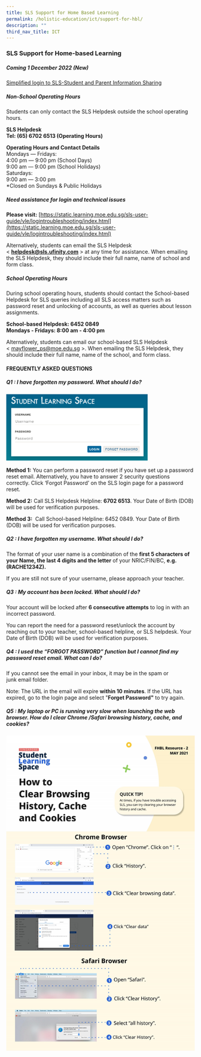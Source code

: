 ```yaml
---
title: SLS Support for Home Based Learning
permalink: /holistic-education/ict/support-for-hbl/
description: ""
third_nav_title: ICT
---
```

### **SLS Support for Home-based Learning**
##### **Coming 1 December 2022** (New)
[Simplified login to SLS-Student and Parent Information Sharing](/files/slsppt.pdf)

##### **Non-School Operating Hours**
Students can only contact the SLS Helpdesk outside the school operating hours.

**SLS Helpdesk**<br>
**Tel: (65) 6702 6513 (Operating Hours)**

**Operating Hours and Contact Details**<br>
Mondays ― Fridays:  
4:00 pm ― 9:00 pm (School Days)  
9:00 am ― 9:00 pm (School Holidays)  
Saturdays:  
9:00 am ― 3:00 pm  
*Closed on Sundays & Public Holidays

##### **Need assistance for login and technical issues**
**Please visit:** [https://static.learning.moe.edu.sg/sls-user-guide/vle/logintroubleshooting/index.html](https://static.learning.moe.edu.sg/sls-user-guide/vle/logintroubleshooting/index.html)

Alternatively, students can email the SLS Helpdesk < [**helpdesk@sls.ufinity.com**](mailto:helpdesk@sls.ufinity.com) > at any time for assistance. When emailing the SLS Helpdesk, they should include their full name, name of school and form class.

##### **School Operating Hours**
During school operating hours, students should contact the School-based Helpdesk for SLS queries including all SLS access matters such as password reset and unlocking of accounts, as well as queries about lesson assignments.

**School-based Helpdesk: 6452 0849<br>
Mondays - Fridays: 8:00 am - 4:00 pm**

Alternatively, students can email our school-based SLS Helpdesk < [mayflower\_ps@moe.edu.sg](mailto:mayflower_ps@moe.edu.sg) >. When emailing the SLS Helpdesk, they should include their full name, name of the school, and form class.

#### **FREQUENTLY ASKED QUESTIONS**
##### **Q1 : I have forgotten my password. What should I do?**
<img src="/images/sls%20support%201.png" style="width:75%">

**Method 1:** You can perform a password reset if you have set up a password reset email. Alternatively, you have to answer 2 security questions correctly. Click ‘Forgot Password’ on the SLS login page for a password reset.

**Method 2:** Call SLS Helpdesk Helpline: **6702 6513**. Your Date of Birth (DOB) will be used for verification purposes.

**Method 3:**  Call School-based Helpline: 6452 0849. Your Date of Birth (DOB) will be used for verification purposes.

##### **Q2 : I have forgotten my username. What should I do?**
The format of your user name is a combination of the **first 5 characters of your Name, the last 4 digits and the letter** of your NRIC/FIN/BC, **e.g. (RACHE1234Z).**

If you are still not sure of your username, please approach your teacher.

##### **Q3 : My account has been locked. What should I do?**
Your account will be locked after **6 consecutive attempts** to log in with an incorrect password.  

You can report the need for a password reset/unlock the account by reaching out to your teacher, school-based helpline, or SLS helpdesk. Your Date of Birth (DOB) will be used for verification purposes.

##### **Q4 : I used the “FORGOT PASSWORD” function but I cannot find my password reset email. What can I do?**
If you cannot see the email in your inbox, it may be in the spam or junk email folder. 

Note: The URL in the email will expire **within 10 minutes**. If the URL has expired, go to the login page and select "**Forget Password"** to try again.

##### **Q5 : My laptop or PC is running very slow when launching the web browser. How do I clear Chrome /Safari browsing history, cache, and cookies?**
![](/images/sls%20support%202.jpg)